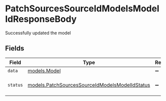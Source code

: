 # PatchSourcesSourceIdModelsModelIdResponseBody

Successfully updated the model


## Fields

| Field                                                                                                                | Type                                                                                                                 | Required                                                                                                             | Description                                                                                                          | Example                                                                                                              |
| -------------------------------------------------------------------------------------------------------------------- | -------------------------------------------------------------------------------------------------------------------- | -------------------------------------------------------------------------------------------------------------------- | -------------------------------------------------------------------------------------------------------------------- | -------------------------------------------------------------------------------------------------------------------- |
| `data`                                                                                                               | [models.Model](../../models/shared/model.md)                                                                         | :heavy_minus_sign:                                                                                                   | N/A                                                                                                                  |                                                                                                                      |
| `status`                                                                                                             | [models.PatchSourcesSourceIdModelsModelIdStatus](../../models/operations/patchsourcessourceidmodelsmodelidstatus.md) | :heavy_minus_sign:                                                                                                   | Outcome of the operation.                                                                                            | updated                                                                                                              |